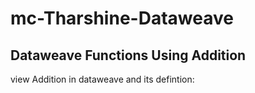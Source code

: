 # mc-Tharshine-Dataweave
## Dataweave Functions Using Addition
view Addition in dataweave and its defintion:
<a href="https://dataweave.mulesoft.com/learn/playground?projectMethod=GHRepo&repo=mc-Tharshine-Dataweave%2F&path=dataweave-functionspath=Dataweave functions/addition">
